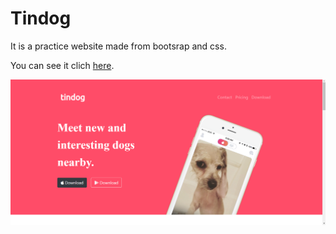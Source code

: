 # Tindog
It is a practice website made from bootsrap and css.

You can see it clich <a href="https://khushi260.github.io/Tindog/">here</a>.

<img src="https://github.com/Khushi260/Tindog/blob/main/website%20png.png">
